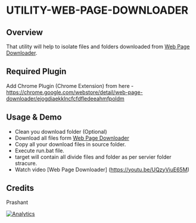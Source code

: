 # UTILITY-WEB-PAGE-DOWNLOADER
## Overview
That utility will help to isolate files and folders downloaded from [Web Page Downloader](https://chrome.google.com/webstore/detail/web-page-downloader/ejogdiaekklncfcfdfledeeahmfpoldm).

## Required Plugin
Add Chrome Plugin (Chrome Extension) from here -
https://chrome.google.com/webstore/detail/web-page-downloader/ejogdiaekklncfcfdfledeeahmfpoldm

## Usage & Demo
- Clean you download folder (Optional)
- Download all files form [Web Page Downloader](https://chrome.google.com/webstore/detail/web-page-downloader/ejogdiaekklncfcfdfledeeahmfpoldm)
- Copy all your download files in source folder.
- Execute run.bat file.
- target will contain all divide files and folder as per servier folder stracure.
- Watch video [Web Page Downloader] (https://youtu.be/UQzyViuE65M)

## Credits
Prashant

[![Analytics](https://ga-beacon.appspot.com/UA-70337513-5/chromeskel_a/readme)](https://github.com/prashantkoshta/utility-webpage)
